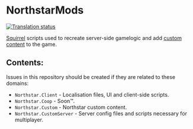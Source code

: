 # NorthstarMods
<a href="https://translate.harmony.tf/engage/northstar/">
<img src="https://translate.harmony.tf/widgets/northstar/-/client/svg-badge.svg" alt="Translation status" />
</a>

[Squirrel](http://www.squirrel-lang.org/squirreldoc/reference/index.html) scripts used to recreate server-side gamelogic and add [custom content](https://r2northstar.gitbook.io/r2northstar-wiki/using-northstar/gamemodes) to the game. 

## Contents:

Issues in this repository should be created if they are related to these domains:
- `Northstar.Client` - Localisation files, UI and client-side scripts.
- `Northstar.Coop` - Soon™.
- `Northstar.Custom` - Northstar custom content.
- `Northstar.CustomServer` - Server config files and scripts necessary for multiplayer.
